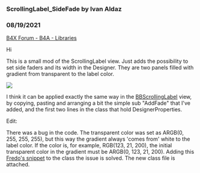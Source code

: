 ### ScrollingLabel_SideFade by Ivan Aldaz
### 08/19/2021
[B4X Forum - B4A - Libraries](https://www.b4x.com/android/forum/threads/126597/)

Hi  
  
This is a small mod of the ScrollingLabel view. Just adds the possibility to set side faders and its width in the Designer. They are two panels filled with gradient from transparent to the label color.  
  
![](https://www.b4x.com/android/forum/attachments/106312)  
  
I think it can be applied exactly the same way in the [BBScrollingLabel](https://www.b4x.com/android/forum/threads/b4x-bbscrollinglabel-rich-text-scrolling-label.114310/) view, by copying, pasting and arranging a bit the simple sub "AddFade" that I've added, and the first two lines in the class that hold DesignerProperties.  
  
Edit:  
  
There was a bug in the code. The transparent color was set as ARGB(0, 255, 255, 255), but this way the gradient always 'comes from' white to the label color. If the color is, for example, RGB(123, 21, 200), the initial transparent color in the gradient must be ARGB(0, 123, 21, 200). Adding this [Fredo's snippet](https://www.b4x.com/android/forum/threads/change-colors-alpha-value-to-a-given-color.72696/#content) to the class the issue is solved. The new class file is attached.